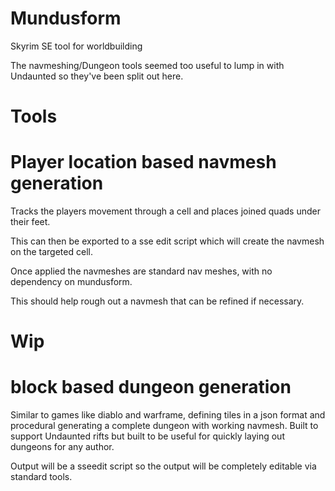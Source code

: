 # Mundusform
Skyrim SE tool for worldbuilding

The navmeshing/Dungeon tools seemed too useful to lump in with Undaunted so they've been split out here.


# Tools

# Player location based navmesh generation 

Tracks the players movement through a cell and places joined quads under their feet.

This can then be exported to a sse edit script which will create the navmesh on the targeted cell.

Once applied the navmeshes are standard nav meshes, with no dependency on mundusform.

This should help rough out a navmesh that can be refined if necessary.



# Wip

# block based dungeon generation 

Similar to games like diablo and warframe, defining tiles in a json format and procedural generating a complete dungeon with working navmesh.
Built to support Undaunted rifts but built to be useful for quickly laying out dungeons for any author.

Output will be a sseedit script so the output will be completely editable via standard tools.

